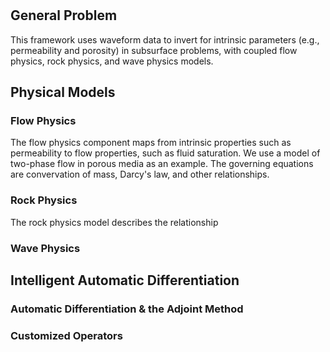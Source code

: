 # 

## General Problem
This framework uses waveform data to invert for intrinsic parameters (e.g., permeability and porosity) in subsurface problems, with coupled flow physics, rock physics, and wave physics models.

## Physical Models

### Flow Physics
The flow physics component maps from intrinsic properties such as permeability to flow properties, such as fluid saturation. We use a model of two-phase flow in porous media as an example. The governing equations are convervation of mass, Darcy's law, and other relationships.

### Rock Physics
The rock physics model describes the relationship

### Wave Physics

## Intelligent Automatic Differentiation

### Automatic Differentiation & the Adjoint Method

### Customized Operators

## 